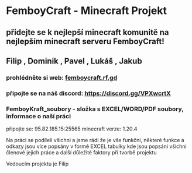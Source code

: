 # FemboyCraft - Minecraft Projekt
## přidejte se k nejlepší minecraft komunitě na nejlepším minecraft serveru FemboyCraft!
## Filip , Dominik , Pavel , Lukáš , Jakub 
### prohlédněte si web: [femboycraft.rf.gd](http://femboycraft.rf.gd/index.php)
### připojte se na náš discord: https://discord.gg/VPXwcrtX 
### FemboyKraft_soubory - složka s EXCEL/WORD/PDF soubory, informace o naší práci
připojte se: 95.82.185.15:25565
minecraft verze: 1.20.4

Na práci se podíleli všichni a jsme rádi že je vše funkčni, některé funkce a odkazy jsou více popsány v formě EXCEL tabulky kde jsou popsáni všichni členové jejich práce a další důležité faktory při tvorbě projektu

Vedoucím projektu je Filip
